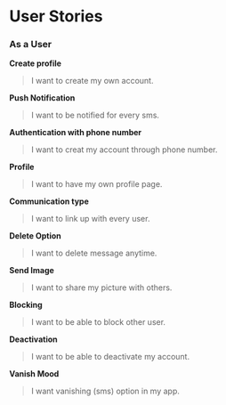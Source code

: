 # User Stories

### As a User

**Create profile**
> I want to create my own account.

**Push Notification**
> I want to be notified for every sms.

**Authentication with phone number**
> I want to creat my account through phone number.

**Profile**
> I want to have my own profile page.

**Communication type**
> I want to link up with every user.

**Delete Option**
> I want to delete message anytime.

**Send Image**
> I want to share my picture with others.

**Blocking**
> I want to be able to block other user. 

**Deactivation**
> I want to be able to deactivate my account.

**Vanish Mood**
> I want vanishing (sms) option in my app.
